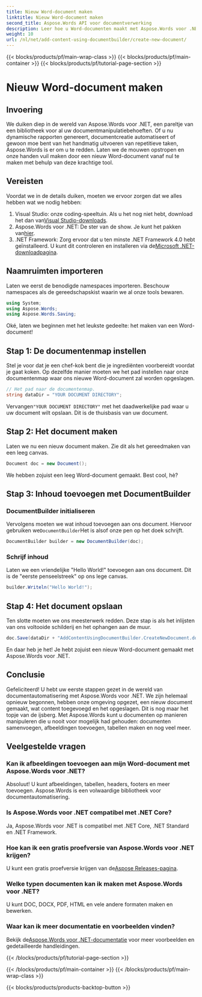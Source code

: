 ```yaml
---
title: Nieuw Word-document maken
linktitle: Nieuw Word-document maken
second_title: Aspose.Words API voor documentverwerking
description: Leer hoe u Word-documenten maakt met Aspose.Words voor .NET. Deze stapsgewijze handleiding leidt u door het proces en maakt documentautomatisering eenvoudig.
weight: 10
url: /nl/net/add-content-using-documentbuilder/create-new-document/
---
```


{{< blocks/products/pf/main-wrap-class >}}
{{< blocks/products/pf/main-container >}}
{{< blocks/products/pf/tutorial-page-section >}}

# Nieuw Word-document maken

## Invoering
We duiken diep in de wereld van Aspose.Words voor .NET, een pareltje van een bibliotheek voor al uw documentmanipulatiebehoeften. Of u nu dynamische rapporten genereert, documentcreatie automatiseert of gewoon moe bent van het handmatig uitvoeren van repetitieve taken, Aspose.Words is er om u te redden. Laten we de mouwen opstropen en onze handen vuil maken door een nieuw Word-document vanaf nul te maken met behulp van deze krachtige tool.

## Vereisten

Voordat we in de details duiken, moeten we ervoor zorgen dat we alles hebben wat we nodig hebben:

1.  Visual Studio: onze coding-speeltuin. Als u het nog niet hebt, download het dan van[Visual Studio-downloads](https://visualstudio.microsoft.com/downloads/).
2.  Aspose.Words voor .NET: De ster van de show. Je kunt het pakken van[hier](https://releases.aspose.com/words/net/).
3.  .NET Framework: Zorg ervoor dat u ten minste .NET Framework 4.0 hebt geïnstalleerd. U kunt dit controleren en installeren via de[Microsoft .NET-downloadpagina](https://dotnet.microsoft.com/download/dotnet-framework).

## Naamruimten importeren

Laten we eerst de benodigde namespaces importeren. Beschouw namespaces als de gereedschapskist waarin we al onze tools bewaren.

```csharp
using System;
using Aspose.Words;
using Aspose.Words.Saving;
```

Oké, laten we beginnen met het leukste gedeelte: het maken van een Word-document!

## Stap 1: De documentenmap instellen

Stel je voor dat je een chef-kok bent die je ingrediënten voorbereidt voordat je gaat koken. Op dezelfde manier moeten we het pad instellen naar onze documentenmap waar ons nieuwe Word-document zal worden opgeslagen.

```csharp
// Het pad naar de documentenmap.
string dataDir = "YOUR DOCUMENT DIRECTORY";
```

 Vervangen`"YOUR DOCUMENT DIRECTORY"` met het daadwerkelijke pad waar u uw document wilt opslaan. Dit is de thuisbasis van uw document.

## Stap 2: Het document maken

Laten we nu een nieuw document maken. Zie dit als het gereedmaken van een leeg canvas.

```csharp
Document doc = new Document();
```

We hebben zojuist een leeg Word-document gemaakt. Best cool, hè?

## Stap 3: Inhoud toevoegen met DocumentBuilder

### DocumentBuilder initialiseren

 Vervolgens moeten we wat inhoud toevoegen aan ons document. Hiervoor gebruiken we`DocumentBuilder`Het is alsof onze pen op het doek schrijft.

```csharp
DocumentBuilder builder = new DocumentBuilder(doc);
```

### Schrijf inhoud

Laten we een vriendelijke "Hello World!" toevoegen aan ons document. Dit is de "eerste penseelstreek" op ons lege canvas.

```csharp
builder.Writeln("Hello World!");
```

## Stap 4: Het document opslaan

Ten slotte moeten we ons meesterwerk redden. Deze stap is als het inlijsten van ons voltooide schilderij en het ophangen aan de muur.

```csharp
doc.Save(dataDir + "AddContentUsingDocumentBuilder.CreateNewDocument.docx");
```

En daar heb je het! Je hebt zojuist een nieuw Word-document gemaakt met Aspose.Words voor .NET.

## Conclusie

Gefeliciteerd! U hebt uw eerste stappen gezet in de wereld van documentautomatisering met Aspose.Words voor .NET. We zijn helemaal opnieuw begonnen, hebben onze omgeving opgezet, een nieuw document gemaakt, wat content toegevoegd en het opgeslagen. Dit is nog maar het topje van de ijsberg. Met Aspose.Words kunt u documenten op manieren manipuleren die u nooit voor mogelijk had gehouden: documenten samenvoegen, afbeeldingen toevoegen, tabellen maken en nog veel meer.

## Veelgestelde vragen

### Kan ik afbeeldingen toevoegen aan mijn Word-document met Aspose.Words voor .NET?

Absoluut! U kunt afbeeldingen, tabellen, headers, footers en meer toevoegen. Aspose.Words is een volwaardige bibliotheek voor documentautomatisering.

### Is Aspose.Words voor .NET compatibel met .NET Core?

Ja, Aspose.Words voor .NET is compatibel met .NET Core, .NET Standard en .NET Framework.

### Hoe kan ik een gratis proefversie van Aspose.Words voor .NET krijgen?

 U kunt een gratis proefversie krijgen van de[Aspose Releases-pagina](https://releases.aspose.com/).

### Welke typen documenten kan ik maken met Aspose.Words voor .NET?

U kunt DOC, DOCX, PDF, HTML en vele andere formaten maken en bewerken.

### Waar kan ik meer documentatie en voorbeelden vinden?

 Bekijk de[Aspose.Words voor .NET-documentatie](https://reference.aspose.com/words/net/) voor meer voorbeelden en gedetailleerde handleidingen.

{{< /blocks/products/pf/tutorial-page-section >}}

{{< /blocks/products/pf/main-container >}}
{{< /blocks/products/pf/main-wrap-class >}}

{{< blocks/products/products-backtop-button >}}
